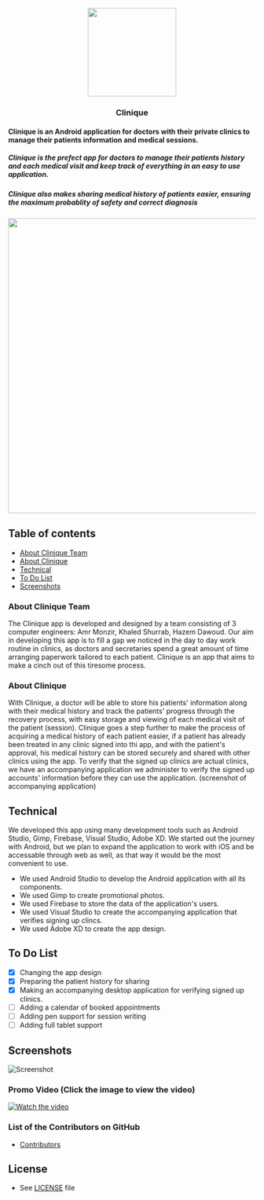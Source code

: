 <p align="center">
  <a href="https://github.com/hzdawoud/Clinique">
    <img src="https://github.com/hzdawoud/Clinique/blob/master/Images/mainIcon.png" width=180 height=180>
  </a>
  <h3 align="center">Clinique</h3>
</p>
<p align="center">
    <h4>Clinique is an Android application for doctors with their private clinics to manage their patients information and medical sessions.<br></h4>
</p>
<p>
   <h5>Clinique is the prefect app for doctors to manage their patients history and each medical visit and keep track of everything in an easy to use application. <br></h5>

   <h5>Clinique also makes sharing medical history of patients easier, ensuring the maximum probablity of safety and correct diagnosis<br></h5>
</p>

<p align="center">
  <a href="https://github.com/hzdawoud/Clinique">
    <img src="https://github.com/hzdawoud/Clinique/blob/master/Images/Promo.jpg" width=1550 height=600>
  </a>
</p>

## Table of contents

- [About Clinique Team](https://github.com/hzdawoud/Clinique/blob/master/README.md#about-clinique-team)
- [About Clinique](https://github.com/hzdawoud/Clinique/blob/master/README.md#about-clinique)
- [Technical](https://github.com/hzdawoud/Clinique/blob/master/README.md#technical)
- [To Do List](https://github.com/hzdawoud/Clinique/blob/master/README.md#to-do-list)
- [Screenshots](https://github.com/hzdawoud/Clinique/blob/master/README.md#screenshots)



### About Clinique Team

The Clinique app is developed and designed by a team consisting of 3 computer engineers: Amr Monzir, Khaled Shurrab, Hazem Dawoud. Our aim in developing this app is to fill a gap we noticed in the day to day work routine in clinics, as doctors and secretaries spend a great amount of time arranging paperwork tailored to each patient. Clinique is an app that aims to make a cinch out of this tiresome process.

### About Clinique
With Clinique, a doctor will be able to store his patients' information along with their medical history and track the patients' progress through the recovery process, with easy storage and viewing of each medical visit of the patient (session).
Clinique goes a step further to make the process of acquiring a medical history of each patient easier, if a patient has already been treated in any clinic signed into thi app, and with the patient's approval, his medical history can be stored securely and shared with other clinics using the app.
To verify that the signed up clinics are actual clinics, we have an accompanying application we administer to verify the signed up accounts' information before they can use the application.
(screenshot of accompanying application)

## Technical
We developed this app using many development tools such as Android Studio, Gimp, Firebase, Visual Studio, Adobe XD. We started out the journey with Android, but we plan to expand the application to work with iOS and be accessable through web as well, as that way it would be the most convenient to use.
- We used Android Studio to develop the Android application with all its components.
- We used Gimp to create promotional photos.
- We used Firebase to store the data of the application's users.
- We used Visual Studio to create the accompanying application that verifies signing up clincs.
- We used Adobe XD to create the app design.

## To Do List

- [x] Changing the app design
- [x] Preparing the patient history for sharing
- [x] Making an accompanying desktop application for verifying signed up clinics.
- [ ] Adding a calendar of booked appointments
- [ ] Adding pen support for session writing 
- [ ] Adding full tablet support

## Screenshots
![Screenshot](https://github.com/hzdawoud/Clinique/blob/master/Images/Screenshots.png)

### Promo Video (Click the image to view the video)
[![Watch the video](https://github.com/hzdawoud/Clinique/blob/master/Images/giphy.gif)](https://www.youtube.com/watch?v=fSXeXd5x5W0)

### List of the Contributors on GitHub
* [Contributors](https://github.com/hzdawoud/Clinique/graphs/contributors)

## License 
* See [LICENSE](https://github.com/hzdawoud/Clinique/blob/master/LICENSE) file
